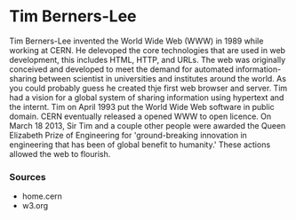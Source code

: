 # Tim Berners-Lee
Tim Berners-Lee invented the World Wide Web (WWW) in 1989 while working at CERN. He delevoped the core technologies that are used in web development, this includes HTML, HTTP, and URLs. The web was originally conceived and developed to meet the demand for automated information-sharing between scientist in universities and institutes around the world. As you could probably guess he created thje first web browser and server. Tim had a vision for a global system of sharing information using hypertext and the internt. Tim on April 1993 put the World Wide Web software in public domain. CERN eventually released a opened WWW to open licence. On March 18 2013, Sir Tim and a couple other people were awarded the Queen Elizabeth Prize of Engineering for 'ground-breaking innovation in engineering that has been of global benefit to humanity.' These actions allowed the web to flourish.


### Sources
- home.cern
- w3.org